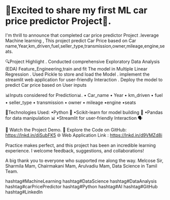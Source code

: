 # 🎉Excited to share my first ML car price predictor Project🎉.

I'm thrill to announce that completed car price predictor Project .leverage Machine learning ,
This project predict Car Price based on Car name,Year,km_driven,fuel,seller_type,transmission,owner,mileage,engine,seats.

🔍Project Highlight .
Conducted comprehensive Exploratory Data Analysis (EDA)
Feature_Engineering,train and fit The model in Multiple Linear Regression .
Used Pickle to store and load the Model .
implement the streamlit web application for user-friendly Interaction .
Deploy the model to predict Car price based on User inputs

📊Inputs considered for Prediction📊.
• Car_name
• Year
• km_driven
• fuel
• seller_type
• transmission
• owner
• mileage
•engine
•seats

🎯Technologies Used:
•Python 🐍
•Scikit-learn for model building 🧠
•Pandas for data manipulation 📊
•Streamlit for user-friendly Interaction 🗣️

🎥 Watch the Project Demo.
📂 Explore the Code on GitHub: https://lnkd.in/djSubFK5
🌐 Web Application Link : https://lnkd.in/d9VMZd8i

Practice makes perfect, and this project has been an incredible learning experience. I welcome feedback, suggestions, and collaborations!

A big thank you to everyone who supported me along the way.
Melcose Sir,
Sharmila Mam,
Chairmakani Mam,
Arulvadiu Mam,
Data Science in Tamil Team.

hashtag#MachineLearning hashtag#DataScience hashtag#DataAnalysis hashtag#carPricePredictor hashtag#Python hashtag#AI hashtag#GitHub hashtag#LinkedIn
